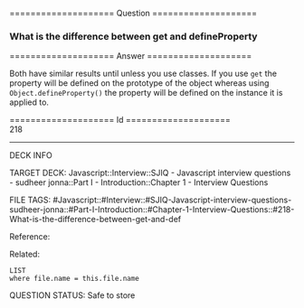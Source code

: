 ==================== Question ====================  

### What is the difference between get and defineProperty  

==================== Answer ====================  

Both have similar results until unless you use classes. If you use `get` the
property will be defined on the prototype of the object whereas using
`Object.defineProperty()` the property will be defined on the instance it is
applied to.

==================== Id ====================  
218

---

DECK INFO

TARGET DECK: Javascript::Interview::SJIQ - Javascript interview questions - sudheer jonna::Part I - Introduction::Chapter 1 - Interview Questions

FILE TAGS: #Javascript::#Interview::#SJIQ-Javascript-interview-questions-sudheer-jonna::#Part-I-Introduction::#Chapter-1-Interview-Questions::#218-What-is-the-difference-between-get-and-def

Reference:

Related:

```dataview
LIST
where file.name = this.file.name
```

QUESTION STATUS: Safe to store
